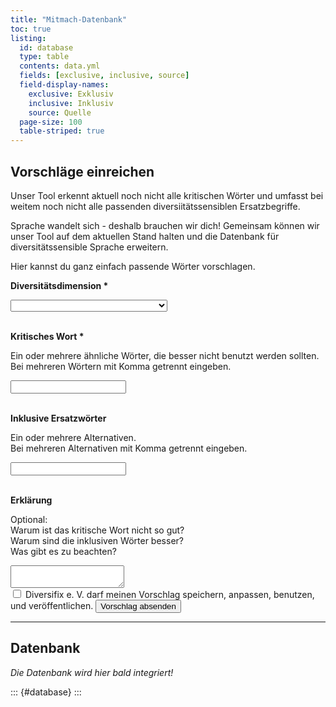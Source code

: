 ```yaml
---
title: "Mitmach-Datenbank"
toc: true
listing:
  id: database
  type: table
  contents: data.yml
  fields: [exclusive, inclusive, source]
  field-display-names:
    exclusive: Exklusiv
    inclusive: Inklusiv
    source: Quelle
  page-size: 100
  table-striped: true
---
```


## Vorschläge einreichen

Unser Tool erkennt aktuell noch nicht alle kritischen Wörter und umfasst bei weitem noch nicht alle passenden diversiitätssensiblen Ersatzbegriffe.

Sprache wandelt sich - deshalb brauchen wir dich! Gemeinsam können wir unser Tool auf dem aktuellen Stand halten und die Datenbank für diversitätssensible Sprache erweitern. 

Hier kannst du ganz einfach passende Wörter vorschlagen.


<form name="diversity-database" method="post" action="/datenbank-vorschlag.html" netlify>

__Diversitätsdimension \*__

<select name="dimension" required>
    <option value=""></option>
    <option value="age">Alter</option>
    <option value="ethnic">Ethnische Herkunft & Nationalität</option>
    <option value="gender">Geschlecht & Geschlechtliche Identität</option>
    <option value="ability">Körperliche und geistige Fähigkeiten</option>
    <option value="religion">Religion & Weltanschauung</option>
    <option value="sexual">Sexuelle Orientierung</option>
    <option value="social">Soziale Herkunft</option>
    <option value="other">Andere Dimension</option>
</select><br/><br/>

__Kritisches Wort \*__

Ein oder mehrere ähnliche Wörter, die besser nicht benutzt werden sollten.\
Bei mehreren Wörtern mit Komma getrennt eingeben.

<input type="text" name="exclusive" required/><br/><br/>

__Inklusive Ersatzwörter__

Ein oder mehrere Alternativen.\
Bei mehreren Alternativen mit Komma getrennt eingeben.

<input type="text" name="inclusive"/><br/><br/>

__Erklärung__

Optional:\
Warum ist das kritische Wort nicht so gut?\
Warum sind die inklusiven Wörter besser?\
Was gibt es zu beachten?

<textarea name="explanation"></textarea><br/>

<label for="agree">
<input type="checkbox" name="agree" id="agree" required> <span>Diversifix e. V. darf meinen Vorschlag speichern, anpassen, benutzen, und veröffentlichen.</span>
</label>

<input type="submit" value="Vorschlag absenden"/>
</form>

---

## Datenbank

_Die Datenbank wird hier bald integriert!_

::: {#database}
:::
